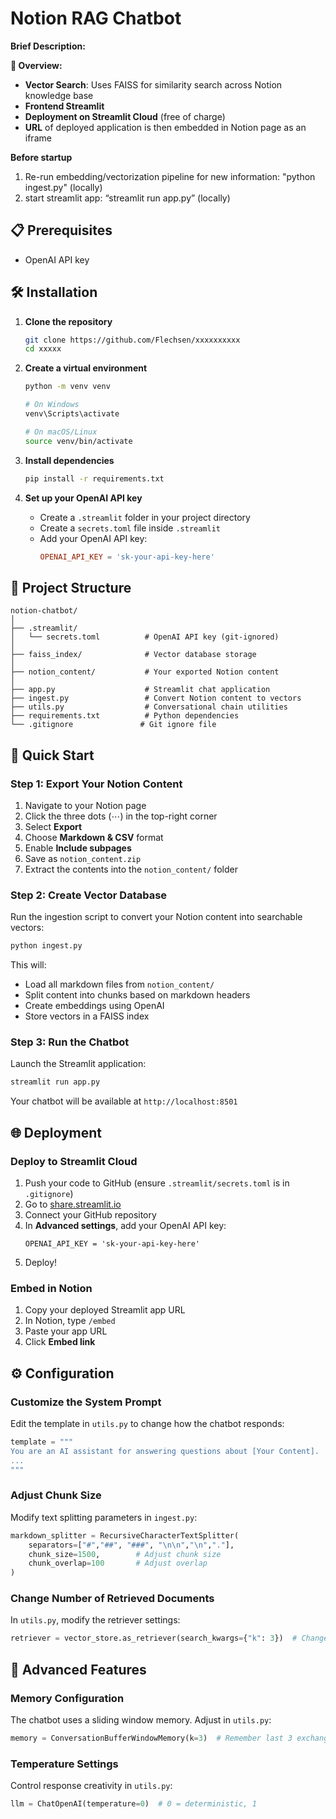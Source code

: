 # Notion RAG Chatbot
**Brief Description:**

**🚀 Overview:**
- **Vector Search**: Uses FAISS for similarity search across Notion knowledge base
- **Frontend Streamlit**
- **Deployment on Streamlit Cloud** (free of charge)
- **URL** of deployed application is then embedded in Notion page as an iframe

**Before startup**
1. Re-run embedding/vectorization pipeline for new information: "python ingest.py" (locally)
2. start streamlit app: “streamlit run app.py” (locally)



## 📋 Prerequisites
- OpenAI API key

## 🛠️ Installation

1. **Clone the repository**
   ```bash
   git clone https://github.com/Flechsen/xxxxxxxxxx
   cd xxxxx
   ```

2. **Create a virtual environment**
   ```bash
   python -m venv venv
   
   # On Windows
   venv\Scripts\activate
   
   # On macOS/Linux
   source venv/bin/activate
   ```

3. **Install dependencies**
   ```bash
   pip install -r requirements.txt
   ```

4. **Set up your OpenAI API key**
   - Create a `.streamlit` folder in your project directory
   - Create a `secrets.toml` file inside `.streamlit`
   - Add your OpenAI API key:
     ```toml
     OPENAI_API_KEY = 'sk-your-api-key-here'
     ```

## 📁 Project Structure

```
notion-chatbot/
│
├── .streamlit/
│   └── secrets.toml          # OpenAI API key (git-ignored)
│
├── faiss_index/              # Vector database storage
│
├── notion_content/           # Your exported Notion content
│
├── app.py                    # Streamlit chat application
├── ingest.py                 # Convert Notion content to vectors
├── utils.py                  # Conversational chain utilities
├── requirements.txt          # Python dependencies
└── .gitignore               # Git ignore file
```

## 🚀 Quick Start

### Step 1: Export Your Notion Content

1. Navigate to your Notion page
2. Click the three dots (⋯) in the top-right corner
3. Select **Export**
4. Choose **Markdown & CSV** format
5. Enable **Include subpages**
6. Save as `notion_content.zip`
7. Extract the contents into the `notion_content/` folder

### Step 2: Create Vector Database

Run the ingestion script to convert your Notion content into searchable vectors:

```bash
python ingest.py
```

This will:
- Load all markdown files from `notion_content/`
- Split content into chunks based on markdown headers
- Create embeddings using OpenAI
- Store vectors in a FAISS index

### Step 3: Run the Chatbot

Launch the Streamlit application:

```bash
streamlit run app.py
```

Your chatbot will be available at `http://localhost:8501`

## 🌐 Deployment

### Deploy to Streamlit Cloud

1. Push your code to GitHub (ensure `.streamlit/secrets.toml` is in `.gitignore`)
2. Go to [share.streamlit.io](https://share.streamlit.io)
3. Connect your GitHub repository
4. In **Advanced settings**, add your OpenAI API key:
   ```
   OPENAI_API_KEY = 'sk-your-api-key-here'
   ```
5. Deploy!

### Embed in Notion

1. Copy your deployed Streamlit app URL
2. In Notion, type `/embed`
3. Paste your app URL
4. Click **Embed link**

## ⚙️ Configuration

### Customize the System Prompt

Edit the template in `utils.py` to change how the chatbot responds:

```python
template = """
You are an AI assistant for answering questions about [Your Content].
...
"""
```

### Adjust Chunk Size

Modify text splitting parameters in `ingest.py`:

```python
markdown_splitter = RecursiveCharacterTextSplitter(
    separators=["#","##", "###", "\n\n","\n","."],
    chunk_size=1500,        # Adjust chunk size
    chunk_overlap=100       # Adjust overlap
)
```

### Change Number of Retrieved Documents

In `utils.py`, modify the retriever settings:

```python
retriever = vector_store.as_retriever(search_kwargs={"k": 3})  # Change k value
```

## 🔧 Advanced Features

### Memory Configuration

The chatbot uses a sliding window memory. Adjust in `utils.py`:

```python
memory = ConversationBufferWindowMemory(k=3)  # Remember last 3 exchanges
```

### Temperature Settings

Control response creativity in `utils.py`:

```python
llm = ChatOpenAI(temperature=0)  # 0 = deterministic, 1 
